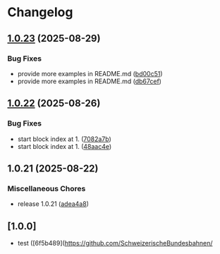 # Changelog

## [1.0.23](https://github.com/SchweizerischeBundesbahnen/Rotaziun/compare/v1.0.22...v1.0.23) (2025-08-29)


### Bug Fixes

* provide more examples in README.md ([bd00c51](https://github.com/SchweizerischeBundesbahnen/Rotaziun/commit/bd00c5127b585d47d485c67645d84f8a465cd13d))
* provide more examples in README.md ([db67cef](https://github.com/SchweizerischeBundesbahnen/Rotaziun/commit/db67cefd45626c2351acde75b9c6462716855b64))

## [1.0.22](https://github.com/SchweizerischeBundesbahnen/Rotaziun/compare/v1.0.21...v1.0.22) (2025-08-26)


### Bug Fixes

* start block index at 1. ([7082a7b](https://github.com/SchweizerischeBundesbahnen/Rotaziun/commit/7082a7b4124b5ab37d9e3ba60a03ce413bf6d0cc))
* start block index at 1. ([48aac4e](https://github.com/SchweizerischeBundesbahnen/Rotaziun/commit/48aac4e68fc46a9dce886e3b979619b969adb7fb))

## 1.0.21 (2025-08-22)


### Miscellaneous Chores

* release 1.0.21 ([adea4a8](https://github.com/SchweizerischeBundesbahnen/Rotaziun/commit/adea4a8de6ec7577e921afa0c0977efabae10863))

## [1.0.0]

* test ([6f5b489](https://github.com/SchweizerischeBundesbahnen/
